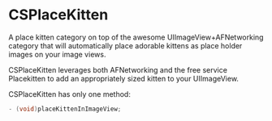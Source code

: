 CSPlaceKitten
=============

A place kitten category on top of the awesome UIImageView+AFNetworking category that will automatically place adorable kittens as place holder images on your image views.

CSPlaceKitten leverages both AFNetworking and the free service Placekitten to add an appropriately sized kitten to your UIImageView.

CSPlaceKitten has only one method:

``` objective-c
- (void)placeKittenInImageView;
```
